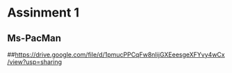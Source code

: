 # Assinment 1
## Ms-PacMan
##https://drive.google.com/file/d/1pmucPPCqFw8nIijGXEeesgeXFYvy4wCx/view?usp=sharing
